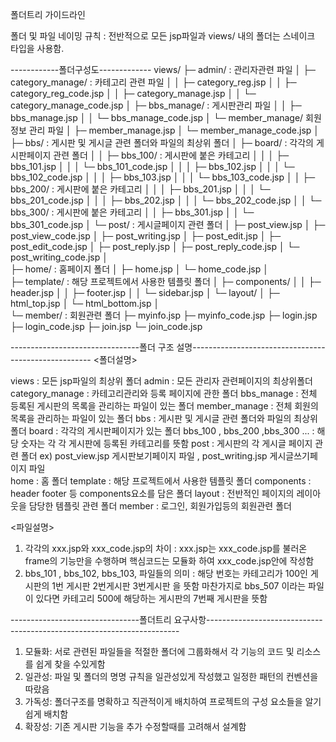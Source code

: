 폴더트리 가이드라인

폴더 및 파일 네이밍 규칙 : 전반적으로 모든 jsp파일과 views/ 내의 폴더는 스네이크 타입을 사용함.


------------폴더구성도-------------
views/
├─ admin/ : 관리자관련 파일
│   ├─ category_manage/  : 카테고리 관련 파일
│   │   ├─ category_reg.jsp
│   │   ├─ category_reg_code.jsp
│   │   ├─ category_manage.jsp
│   │   └─ category_manage_code.jsp
│   ├─ bbs_manage/ : 게시판관리 파일
│   │   ├─ bbs_manage.jsp
│   │   └─ bbs_manage_code.jsp
│   └─ member_manage/ 회원정보 관리 파일
│       ├─ member_manage.jsp
│       └─ member_manage_code.jsp
│   
├─ bbs/ : 게시판 및 게시글 관련 폴더와 파일의 최상위 폴더
│   ├─ board/ : 각각의 게시판페이지 관련 폴더
│   │   ├─ bbs_100/ : 게시판에 붙은 카테고리
│   │   │   ├─ bbs_101.jsp
│   │   │   └─ bbs_101_code.jsp
│   │   │   ├─ bbs_102.jsp
│   │   │   └─ bbs_102_code.jsp
│   │   │   ├─ bbs_103.jsp
│   │   │   └─ bbs_103_code.jsp
│   │   ├─ bbs_200/ : 게시판에 붙은 카테고리
│   │   │   ├─ bbs_201.jsp
│   │   │   └─ bbs_201_code.jsp
│   │   │   ├─ bbs_202.jsp
│   │   │   └─ bbs_202_code.jsp
│   │   └─ bbs_300/ : 게시판에 붙은 카테고리
│   │       ├─ bbs_301.jsp
│   │       └─ bbs_301_code.jsp
│   └─ post/ : 게시글페이지 관련 폴더
│       ├─ post_view.jsp
│       ├─ post_view_code.jsp
│       ├─ post_writing.jsp
│       ├─ post_edit.jsp
│       ├─ post_edit_code.jsp
│       ├─ post_reply.jsp
│       ├─ post_reply_code.jsp
│       └─ post_writing_code.jsp
│   
├─ home/ : 홈페이지 폴더
│   ├─ home.jsp
│   └─ home_code.jsp
│   
├─ template/ : 해당 프로젝트에서 사용한 템플릿 폴더
│   ├─ components/
│   │   ├─ header.jsp
│   │   ├─ footer.jsp
│   │   └─ sidebar.jsp
│   └─ layout/
│       ├─ html_top.jsp
│       └─ html_bottom.jsp
│   
└─ member/ : 회원관련 폴더
    ├─ myinfo.jsp
    ├─ myinfo_code.jsp
    ├─ login.jsp
    ├─ login_code.jsp
    ├─ join.jsp
    └─ join_code.jsp
    
--------------------------------폴더 구조 설명-----------------------------------------------------
<폴더설명>

views : 모든 jsp파일의 최상위 폴더
admin : 모든 관리자 관련페이지의 최상위폴더
category_manage : 카테고리관리와 등록 페이지에 관한 폴더
bbs_manage : 전체 등록된 게시판의 목록을 관리하는 파일이 있는 폴더 
member_manage : 전체 회원의 목록을 관리하는 파일이 있는 폴더
bbs : 게시판 및 게시글 관련 폴더와 파일의 최상위 폴더
board : 각각의 게시판페이지가 있는 폴더
bbs_100 , bbs_200 ,bbs_300 ... : 해당 숫자는 각 각 게시판에 등록된 카테고리를 뜻함
post : 게시판의 각 게시글 페이지 관련 폴더 ex) post_view.jsp 게시판보기페이지 파일 , post_writing.jsp 게시글쓰기페이지 파일  
home : 홈 폴더
template : 해당 프로젝트에서 사용한 템플릿 폴더
components : header footer 등 components요소를 담은 폴더
layout : 전반적인 페이지의 레이아웃을 담당한 템플릿 관련 폴더
member : 로그인, 회원가입등의 회원관련 폴더


<파일설명>
1. 각각의 xxx.jsp와 xxx_code.jsp의 차이 :
xxx.jsp는 xxx_code.jsp를 불러온 frame의 기능만을 수행하며
핵심코드는 모듈화 하여 xxx_code.jsp안에 작성함 
2. bbs_101 , bbs_102, bbs_103, 파일들의 의미 :
해당 번호는 카테고리가 100인 게시판의 1번 게시판 2번게시판 3번게시판 을 뜻함
마찬가지로 bbs_507 이라는 파일이 있다면 카테고리 500에 해당하는 게시판의 7번째 게시판을 뜻함

--------------------------------폴더트리 요구사항-----------------------------------------------------------------------
    
1. 모듈화: 서로 관련된 파일들을 적절한 폴더에 그룹화해서 각 기능의 코드 및 리소스를 쉽게 찾을 수있게함
2. 일관성: 파일 및 폴더의 명명 규칙을 일관성있게 작성했고 일정한 패턴의 컨벤션을 따랐음
3. 가독성: 폴더구조를 명확하고 직관적이게 배치하여 프로젝트의 구성 요소들을 알기 쉽게 배치함
4. 확장성: 기존 게시판 기능을 추가 수정할때를 고려해서 설계함


    
    
